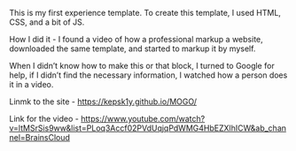 This is my first experience template.
To create this template, I used HTML, CSS, and a bit of JS.

How I did it - I found a video of how a professional markup a website, downloaded the same template, and started to markup it by myself.

When I didn’t know how to make this or that block, I turned to Google for help, if I didn’t find the necessary information, I watched how a person does it in a video.

Linmk to the site - https://kepsk1y.github.io/MOGO/

Link for the video - https://www.youtube.com/watch?v=ltMSrSis9ww&list=PLoq3Accf02PVdUqjqPdWMG4HbEZXlhICW&ab_channel=BrainsCloud
